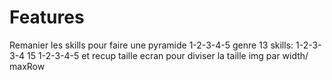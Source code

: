 # Features

Remanier les skills pour faire une pyramide 1-2-3-4-5 genre 13 skills: 1-2-3-3-4 15 1-2-3-4-5 et recup taille ecran pour diviser la taille img par width/ maxRow

